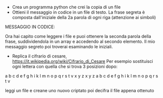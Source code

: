 - Crea un programma python che crei la copia di un file
- Ottieni il messaggio in codice in un file di testo. La frase segreta è composta dall'iniziale della 2a parola di ogni riga (attenzione ai simboli)

MESSAGGIO IN CODICE:

Ora hai capito come leggere i file e
puoi ottenere la seconda parola
della frase, suddividendola in un array
e accedendo al secondo elemento.
Il mio messaggio segreto poi
troverai esaminando le iniziali.

- Replica il cifrario di cesare, 
https://it.wikipedia.org/wiki/Cifrario_di_Cesare
Per esempio sostituisci ogni lettera con quella che si trova 3 posizioni dopo:

a	b	c	d	e	f	g	h	i	k	l	m	n	o	p	q	r	s	t	v	x	y	z
x	y	z	a	b	c	d	e	f	g	h	i	k	l	m	n	o	p	q	r	s	t	v

leggi un file e creane uno nuovo criptato
poi decifra il file appena ottenuto


